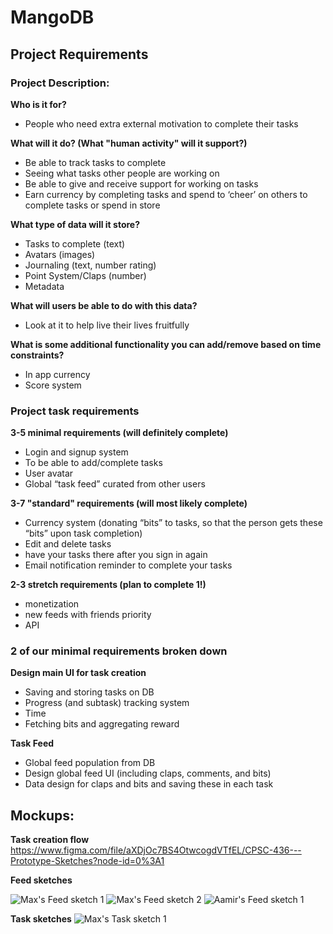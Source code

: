 # MangoDB

## Project Requirements 

### Project Description:

**Who is it for?**
* People who need extra external motivation to complete their tasks

**What will it do? (What "human activity" will it support?)**
* Be able to track tasks to complete
* Seeing what tasks other people are working on
* Be able to give and receive support for working on tasks
* Earn currency by completing tasks and spend to ‘cheer’ on others to complete tasks or spend in store

**What type of data will it store?**
* Tasks to complete (text)
* Avatars (images)
* Journaling (text, number rating)
* Point System/Claps (number)
* Metadata 

**What will users be able to do with this data?**
* Look at it to help live their lives fruitfully

**What is some additional functionality you can add/remove based on time constraints?**
* In app currency
* Score system

### Project task requirements

**3-5 minimal requirements (will definitely complete)**
* Login and signup system
* To be able to add/complete tasks
* User avatar
* Global “task feed” curated from other users

**3-7 "standard" requirements (will most likely complete)**
* Currency system (donating “bits” to tasks, so that the person gets these “bits” upon task completion)
* Edit and delete tasks
* have your tasks there after you sign in again
* Email notification reminder to complete your tasks

**2-3 stretch requirements (plan to complete 1!)**
* monetization
* new feeds with friends priority
* API

### 2 of our minimal requirements broken down

**Design main UI for task creation**
* Saving and storing tasks on DB
* Progress (and subtask) tracking system
* Time
* Fetching bits and aggregating reward

**Task Feed**
* Global feed population from DB
* Design global feed UI (including claps, comments, and bits)
* Data design for claps and bits and saving these in each task



## Mockups:

**Task creation flow**
https://www.figma.com/file/aXDjOc7BS4OtwcogdVTfEL/CPSC-436---Prototype-Sketches?node-id=0%3A1

**Feed sketches**

![Max's Feed sketch 1](https://media.discordapp.net/attachments/711034148411801680/713193105322541096/20200521_174319.jpg?width=915&height=686)
![Max's Feed sketch 2](https://cdn.discordapp.com/attachments/711034148411801680/713193082882883746/20200521_174322.jpg)
![Aamir's Feed sketch 1](https://media.discordapp.net/attachments/711034148411801680/713189350162038835/IMG_20200521_173451.jpg?width=882&height=662)


**Task sketches**
![Max's Task sketch 1](https://cdn.discordapp.com/attachments/711034148411801680/713193144484626535/20200521_174253.jpg)
